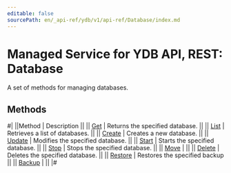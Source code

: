 ```yaml
---
editable: false
sourcePath: en/_api-ref/ydb/v1/api-ref/Database/index.md
---
```


# Managed Service for YDB API, REST: Database

A set of methods for managing databases.

## Methods

#|
||Method | Description ||
|| [Get](get.md) | Returns the specified database. ||
|| [List](list.md) | Retrieves a list of databases. ||
|| [Create](create.md) | Creates a new database. ||
|| [Update](update.md) | Modifies the specified database. ||
|| [Start](start.md) | Starts the specified database. ||
|| [Stop](stop.md) | Stops the specified database. ||
|| [Move](move.md) |  ||
|| [Delete](delete.md) | Deletes the specified database. ||
|| [Restore](restore.md) | Restores the specified backup ||
|| [Backup](backup.md) |  ||
|#